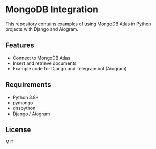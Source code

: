 # MongoDB Integration

This repository contains examples of using MongoDB Atlas in Python projects with Django and Aiogram.

## Features
- Connect to MongoDB Atlas
- Insert and retrieve documents
- Example code for Django and Telegram bot (Aiogram)

## Requirements
- Python 3.8+
- pymongo
- dnspython
- Django / Aiogram

## License
MIT
